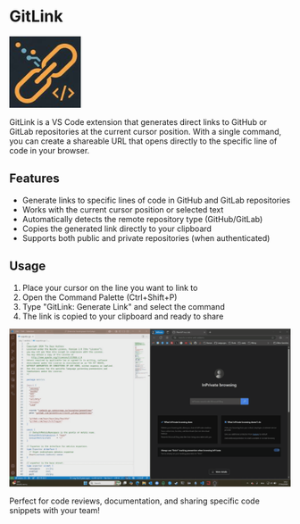 # GitLink
<img src="images/icon.jpg" width="128" height="128"/>

GitLink is a VS Code extension that generates direct links to GitHub or GitLab repositories at the current cursor position. With a single command, you can create a shareable URL that opens directly to the specific line of code in your browser.

## Features

- Generate links to specific lines of code in GitHub and GitLab repositories
- Works with the current cursor position or selected text
- Automatically detects the remote repository type (GitHub/GitLab)
- Copies the generated link directly to your clipboard
- Supports both public and private repositories (when authenticated)

## Usage

1. Place your cursor on the line you want to link to
2. Open the Command Palette (Ctrl+Shift+P)
3. Type "GitLink: Generate Link" and select the command
4. The link is copied to your clipboard and ready to share

![demo.](https://github.com/fals/gitlink/blob/master/images/demo.gif?raw=true)

Perfect for code reviews, documentation, and sharing specific code snippets with your team!

